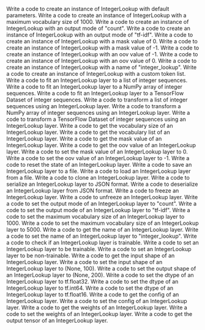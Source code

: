 Write a code to create an instance of IntegerLookup with default parameters.
Write a code to create an instance of IntegerLookup with a maximum vocabulary size of 1000.
Write a code to create an instance of IntegerLookup with an output mode of "count".
Write a code to create an instance of IntegerLookup with an output mode of "tf-idf".
Write a code to create an instance of IntegerLookup with a mask value of 0.
Write a code to create an instance of IntegerLookup with a mask value of -1.
Write a code to create an instance of IntegerLookup with an oov value of -1.
Write a code to create an instance of IntegerLookup with an oov value of 0.
Write a code to create an instance of IntegerLookup with a name of "integer_lookup".
Write a code to create an instance of IntegerLookup with a custom token list.
Write a code to fit an IntegerLookup layer to a list of integer sequences.
Write a code to fit an IntegerLookup layer to a NumPy array of integer sequences.
Write a code to fit an IntegerLookup layer to a TensorFlow Dataset of integer sequences.
Write a code to transform a list of integer sequences using an IntegerLookup layer.
Write a code to transform a NumPy array of integer sequences using an IntegerLookup layer.
Write a code to transform a TensorFlow Dataset of integer sequences using an IntegerLookup layer.
Write a code to get the vocabulary size of an IntegerLookup layer.
Write a code to get the vocabulary list of an IntegerLookup layer.
Write a code to get the mask value of an IntegerLookup layer.
Write a code to get the oov value of an IntegerLookup layer.
Write a code to set the mask value of an IntegerLookup layer to 0.
Write a code to set the oov value of an IntegerLookup layer to -1.
Write a code to reset the state of an IntegerLookup layer.
Write a code to save an IntegerLookup layer to a file.
Write a code to load an IntegerLookup layer from a file.
Write a code to clone an IntegerLookup layer.
Write a code to serialize an IntegerLookup layer to JSON format.
Write a code to deserialize an IntegerLookup layer from JSON format.
Write a code to freeze an IntegerLookup layer.
Write a code to unfreeze an IntegerLookup layer.
Write a code to set the output mode of an IntegerLookup layer to "count".
Write a code to set the output mode of an IntegerLookup layer to "tf-idf".
Write a code to set the maximum vocabulary size of an IntegerLookup layer to 1000.
Write a code to set the maximum vocabulary size of an IntegerLookup layer to 5000.
Write a code to get the name of an IntegerLookup layer.
Write a code to set the name of an IntegerLookup layer to "integer_lookup".
Write a code to check if an IntegerLookup layer is trainable.
Write a code to set an IntegerLookup layer to be trainable.
Write a code to set an IntegerLookup layer to be non-trainable.
Write a code to get the input shape of an IntegerLookup layer.
Write a code to set the input shape of an IntegerLookup layer to (None, 100).
Write a code to set the output shape of an IntegerLookup layer to (None, 200).
Write a code to set the dtype of an IntegerLookup layer to tf.float32.
Write a code to set the dtype of an IntegerLookup layer to tf.int64.
Write a code to set the dtype of an IntegerLookup layer to tf.float16.
Write a code to get the config of an IntegerLookup layer.
Write a code to set the config of an IntegerLookup layer.
Write a code to get the weights of an IntegerLookup layer.
Write a code to set the weights of an IntegerLookup layer.
Write a code to get the output tensor of an IntegerLookup layer.